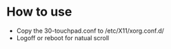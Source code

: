 # How to use

- Copy the 30-touchpad.conf to /etc/X11/xorg.conf.d/
- Logoff or reboot for natual scroll
